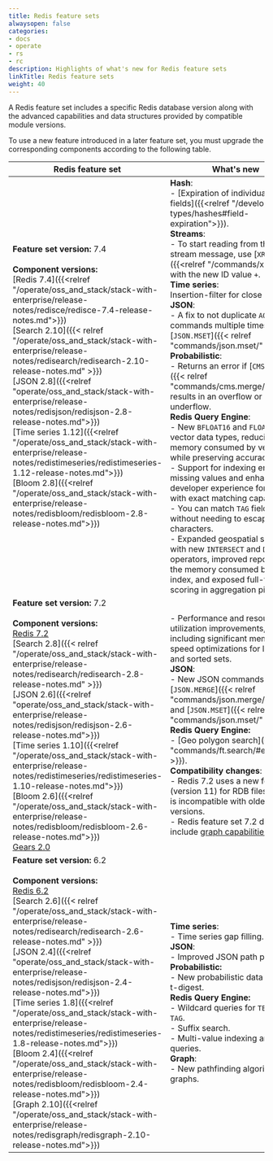 ```yaml
---
title: Redis feature sets
alwaysopen: false
categories:
- docs
- operate
- rs
- rc
description: Highlights of what's new for Redis feature sets
linkTitle: Redis feature sets
weight: 40
---
```


A Redis feature set includes a specific Redis database version along with the advanced capabilities and data structures provided by compatible module versions.

To use a new feature introduced in a later feature set, you must upgrade the corresponding components according to the following table.

| Redis feature set | What's new |
|-------------------|------------|
| **Feature set version:** 7.4<br /><br />**Component versions:**<br />[Redis 7.4]({{<relref "/operate/oss_and_stack/stack-with-enterprise/release-notes/redisce/redisce-7.4-release-notes.md">}})<br />[Search 2.10]({{< relref "/operate/oss_and_stack/stack-with-enterprise/release-notes/redisearch/redisearch-2.10-release-notes.md" >}})<br />[JSON 2.8]({{<relref "operate/oss_and_stack/stack-with-enterprise/release-notes/redisjson/redisjson-2.8-release-notes.md">}})<br />[Time series 1.12]({{<relref "/operate/oss_and_stack/stack-with-enterprise/release-notes/redistimeseries/redistimeseries-1.12-release-notes.md">}})<br />[Bloom 2.8]({{<relref "/operate/oss_and_stack/stack-with-enterprise/release-notes/redisbloom/redisbloom-2.8-release-notes.md">}}) | **Hash**: <br>- [Expiration of individual hash fields]({{<relref "/develop/data-types/hashes#field-expiration">}}). <br> **Streams**: <br>- To start reading from the last stream message, use [`XREAD`]({{<relref "/commands/xread">}}) with the new ID value `+`.<br> **Time series**: <br>Insertion-filter for close samples. <br> **JSON**: <br>- A fix to not duplicate `AOF` commands multiple times in [`JSON.MSET`]({{< relref "commands/json.mset/" >}}). <br> **Probabilistic**: <br>- Returns an error if [`CMS.MERGE`]({{< relref "commands/cms.merge/" >}}) results in an overflow or underflow. <br> **Redis Query Engine**: <br>- New `BFLOAT16` and `FLOAT16` vector data types, reducing memory consumed by vectors while preserving accuracy. <br>- Support for indexing empty and missing values and enhanced developer experience for queries with exact matching capabilities. <br>- You can match `TAG` fields without needing to escape special characters. <br>- Expanded geospatial search with new `INTERSECT` and `DISJOINT` operators, improved reporting of the memory consumed by the index, and exposed full-text scoring in aggregation pipelines. |
| **Feature set version:** 7.2<br /><br />**Component versions:**<br />[Redis 7.2](https://raw.githubusercontent.com/redis/redis/7.2/00-RELEASENOTES)<br />[Search 2.8]({{< relref "/operate/oss_and_stack/stack-with-enterprise/release-notes/redisearch/redisearch-2.8-release-notes.md" >}})<br />[JSON 2.6]({{<relref "operate/oss_and_stack/stack-with-enterprise/release-notes/redisjson/redisjson-2.6-release-notes.md">}})<br />[Time series 1.10]({{<relref "/operate/oss_and_stack/stack-with-enterprise/release-notes/redistimeseries/redistimeseries-1.10-release-notes.md">}})<br />[Bloom 2.6]({{<relref "/operate/oss_and_stack/stack-with-enterprise/release-notes/redisbloom/redisbloom-2.6-release-notes.md">}})<br />[Gears 2.0](https://github.com/RedisGears/RedisGears/releases) | - Performance and resource utilization improvements, including significant memory and speed optimizations for lists, sets, and sorted sets.<br />**JSON**:<br />- New JSON commands: [`JSON.MERGE`]({{< relref "commands/json.merge/" >}}) and [`JSON.MSET`]({{< relref "commands/json.mset/" >}}).<br />**Redis Query Engine:**<br />- [Geo polygon search]({{< relref "commands/ft.search/#examples" >}}).<br>**Compatibility changes**:<br>- Redis 7.2 uses a new format (version 11) for RDB files, which is incompatible with older versions.<br />- Redis feature set 7.2 does not include [graph capabilities](https://redis.io/blog/redisgraph-eol/). |
| **Feature set version:** 6.2<br /><br />**Component versions:**<br />[Redis 6.2](https://raw.githubusercontent.com/redis/redis/6.2/00-RELEASENOTES)<br />[Search 2.6]({{< relref "/operate/oss_and_stack/stack-with-enterprise/release-notes/redisearch/redisearch-2.6-release-notes.md" >}})<br />[JSON 2.4]({{<relref "operate/oss_and_stack/stack-with-enterprise/release-notes/redisjson/redisjson-2.4-release-notes.md">}})<br />[Time series 1.8]({{<relref "/operate/oss_and_stack/stack-with-enterprise/release-notes/redistimeseries/redistimeseries-1.8-release-notes.md">}})<br />[Bloom 2.4]({{<relref "/operate/oss_and_stack/stack-with-enterprise/release-notes/redisbloom/redisbloom-2.4-release-notes.md">}})<br />[Graph 2.10]({{<relref "/operate/oss_and_stack/stack-with-enterprise/release-notes/redisgraph/redisgraph-2.10-release-notes.md">}}) | **Time series**:<br />- Time series gap filling.<br />**JSON**:<br />- Improved JSON path parser.<br />**Probabilistic:**<br />- New probabilistic data structure t-digest.<br />**Redis Query Engine:**<br />- Wildcard queries for `TEXT` and `TAG`.<br />- Suffix search.<br />- Multi-value indexing and queries.<br />**Graph**:<br />- New pathfinding algorithms for graphs. |

